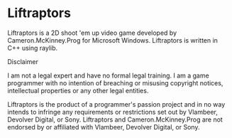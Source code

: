 # Liftraptors
Liftraptors is a 2D shoot 'em up video game developed by Cameron.McKinney.Prog for Microsoft Windows. Liftraptors is written in C++ using raylib.

Disclaimer

I am not a legal expert and have no formal legal training.
I am a game programmer with no intention of breaching or misusing copyright notices, intellectual properties or any other legal entities.

Liftraptors is the product of a programmer's passion project and in no way intends to infringe any requirements or restrictions set out by Vlambeer, Devolver Digital, or Sony.
Liftraptors and Cameron.McKinney.Prog are not endorsed by or affiliated with Vlambeer, Devolver Digital, or Sony.
